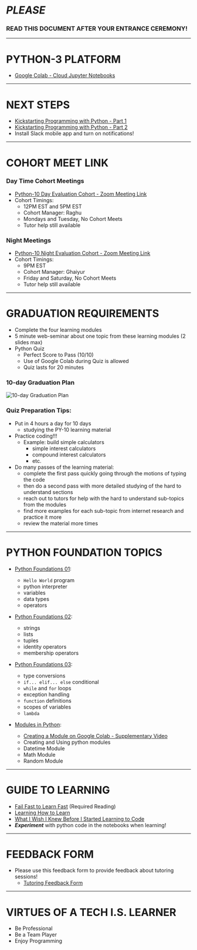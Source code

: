# *PLEASE* 
### READ THIS DOCUMENT AFTER YOUR ENTRANCE CEREMONY!

***

# PYTHON-3 PLATFORM

- [Google Colab - Cloud Jupyter Notebooks](https://colab.research.google.com)

***

# NEXT STEPS

- [Kickstarting Programming with Python - Part 1](https://youtu.be/tVDSnkXh84g)
- [Kickstarting Programming with Python - Part 2](https://youtu.be/8g0FUtxGZJs)
- Install Slack mobile app and turn on notifications! 

***


# COHORT MEET LINK

### Day Time Cohort Meetings
- [Python-10 Day Evaluation Cohort - Zoom Meeting Link](https://zoom.us/j/96128675280?pwd=K0ZhL0RCOWdCK2xRaHZaVjNLMmdHZz09)
- Cohort Timings:
  - 12PM EST and 5PM EST
  - Cohort Manager: Raghu
  - Mondays and Tuesday, No Cohort Meets
  - Tutor help still available
  
### Night Meetings
- [Python-10 Night Evaluation Cohort - Zoom Meeting Link](https://zoom.us/j/98567537762?pwd=TkxQcWFtbm5mbmdVbVJxTW9QNmNIQT09)
- Cohort Timings: 
  - 9PM EST
  - Cohort Manager: Ghaiyur
  - Friday and Saturday, No Cohort Meets
  - Tutor help still available

***

# GRADUATION REQUIREMENTS

- Complete the four learning modules
- 5 minute web-seminar about one topic from these learning modules (2 slides max)
- Python Quiz 
  - Perfect Score to Pass (10/10)
  - Use of Google Colab during Quiz is allowed
  - Quiz lasts for 20 minutes


### 10-day Graduation Plan

![10-day Graduation Plan](https://i.imgur.com/C9se1Vu.png)

### Quiz Preparation Tips:
- Put in 4 hours a day for 10 days 
  - studying the PY-10 learning material
- Practice coding!!!
  - Example: build simple calculators 
    - simple interest calculators 
    - compound interest calculators 
    - etc.
- Do many passes of the learning material:
  - complete the first pass quickly going through the motions of typing the code
  - then do a second pass with more detailed studying of the hard to understand sections
  - reach out to tutors for help with the hard to understand sub-topics from the modules
  - find more examples for each sub-topic from internet research and practice it more 
  - review the material more times 

***

# PYTHON FOUNDATION TOPICS

- [Python Foundations 01](https://github.com/Tech-i-s/python-10/blob/main/Step_1_1a_Python_Foundations_01.ipynb):
  - `Hello World` program
  - python interpreter
  - variables
  - data types
  - operators

- [Python Foundations 02](https://github.com/Tech-i-s/python-10/blob/main/Step_1_1b_Python_Foundations_02.ipynb):
  - strings
  - lists
  - tuples
  - identity operators 
  - membership operators

- [Python Foundations 03](https://github.com/Tech-i-s/python-10/blob/main/Step_1_1c_Python_Foundations_03.ipynb):
  - type conversions 
  - `if... elif... else` conditional 
  - `while` and `for` loops
  - exception handling
  - `function` definitions
  - scopes of variables 
  - `lambda`
  
- [Modules in Python](https://github.com/Tech-i-s/python-10/blob/main/Step_1_1d_Modules_in_Python.ipynb):
  - [Creating a Module on Google Colab - Supplementary Video](https://youtu.be/CEIUuXjmNb4) 
  - Creating and Using python modules
  - Datetime Module
  - Math Module
  - Random Module


***

# GUIDE TO LEARNING

- [Fail Fast to Learn Fast](https://www.lifehack.org/851912/fail-fast) (Required Reading)
- [Learning How to Learn](https://beta.cent.co/+m73icb)
- [What I Wish I Knew Before I Started Learning to Code](https://www.freecodecamp.org/news/what-i-wish-i-knew-before-i-started-learning-to-code/)
- ***Experiment*** with python code in the notebooks when learning! 

***

# FEEDBACK FORM

- Please use this feedback form to provide feedback about tutoring sessions! 
  - [Tutoring Feedback Form](https://docs.google.com/forms/d/e/1FAIpQLSfy0gezbyZACtvC6gsBxpNUlwNh0sF644x0iJ1UsDkqv4eU0w/viewform)
 
***

# VIRTUES OF A TECH I.S. LEARNER

- Be Professional 
- Be a Team Player
- Enjoy Programming



